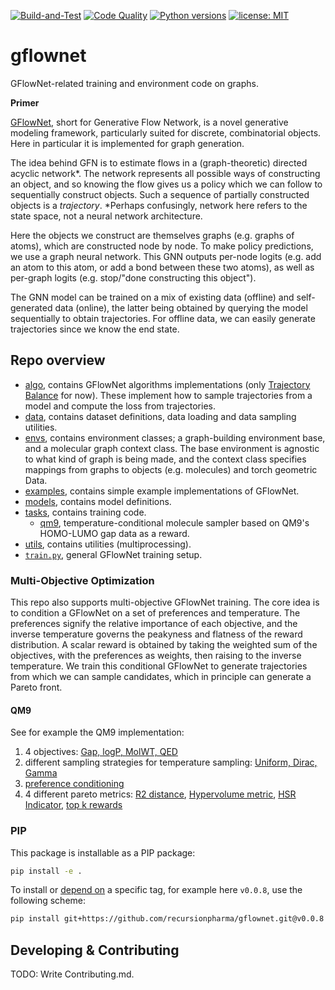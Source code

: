 

[![Build-and-Test](https://github.com/recursionpharma/gflownet/actions/workflows/build-and-test.yaml/badge.svg)](https://github.com/recursionpharma/gflownet/actions/workflows/build-and-test.yaml)
[![Code Quality](https://github.com/recursionpharma/gflownet/actions/workflows/code-quality.yaml/badge.svg)](https://github.com/recursionpharma/gflownet/actions/workflows/code-quality.yaml)
[![Python versions](https://img.shields.io/badge/Python-3.9%2B-blue)](https://www.python.org/downloads/)
[![license: MIT](https://img.shields.io/badge/License-MIT-purple.svg)](LICENSE)

# gflownet

GFlowNet-related training and environment code on graphs.

**Primer**

[GFlowNet](https://yoshuabengio.org/2022/03/05/generative-flow-networks/), short for Generative Flow Network, is a novel generative modeling framework, particularly suited for discrete, combinatorial objects. Here in particular it is implemented for graph generation.

The idea behind GFN is to estimate flows in a (graph-theoretic) directed acyclic network*. The network represents all possible ways of constructing an object, and so knowing the flow gives us a policy which we can follow to sequentially construct objects. Such a sequence of partially constructed objects is a _trajectory_. *Perhaps confusingly, network here refers to the state space, not a neural network architecture.

Here the objects we construct are themselves graphs (e.g. graphs of atoms), which are constructed node by node. To make policy predictions, we use a graph neural network. This GNN outputs per-node logits (e.g. add an atom to this atom, or add a bond between these two atoms), as well as per-graph logits (e.g. stop/"done constructing this object").

The GNN model can be trained on a mix of existing data (offline) and self-generated data (online), the latter being obtained by querying the model sequentially to obtain trajectories. For offline data, we can easily generate trajectories since we know the end state.

## Repo overview

- [algo](gflownet/algo), contains GFlowNet algorithms implementations (only [Trajectory Balance](https://arxiv.org/abs/2201.13259) for now). These implement how to sample trajectories from a model and compute the loss from trajectories.
- [data](gflownet/data), contains dataset definitions, data loading and data sampling utilities.
- [envs](gflownet/envs), contains environment classes; a graph-building environment base, and a molecular graph context class. The base environment is agnostic to what kind of graph is being made, and the context class specifies mappings from graphs to objects (e.g. molecules) and torch geometric Data.
- [examples](gflownet/examples), contains simple example implementations of GFlowNet.
- [models](gflownet/models), contains model definitions.
- [tasks](gflownet/tasks), contains training code.
    -  [qm9](gflownet/tasks/qm9/qm9.py), temperature-conditional molecule sampler based on QM9's HOMO-LUMO gap data as a reward.
- [utils](gflownet/utils), contains utilities (multiprocessing).
- [`train.py`](gflownet/train.py), general GFlowNet training setup.

### Multi-Objective Optimization
This repo also supports multi-objective GFlowNet training. The core idea is to condition a GFlowNet on a set of preferences and temperature. The preferences signify the relative importance of each objective, and the inverse temperature governs the peakyness and flatness of the reward distribution.
A scalar reward is obtained by taking the  weighted sum of the objectives, with the preferences as weights, then raising to the inverse temperature. We train this conditional GFlowNet to generate trajectories from which we can sample candidates, which in principle can generate a Pareto front.

#### QM9
See for example the QM9 implementation:
1. 4 objectives: [Gap, logP, MolWT, QED](../../blob/sharath-mol-expts/src/gflownet/tasks/qm9/qm9.py#L118-L139)
2. different sampling strategies for temperature sampling: [Uniform, Dirac, Gamma](../../blob/sharath-mol-expts/src/gflownet/tasks/qm9/qm9.py#L162-L168)
3. [preference conditioning](../../blob/sharath-mol-expts/src/gflownet/tasks/qm9/qm9.py#L179)
4. 4 different pareto metrics: [R2 distance](../../blob/sharath-mol-expts/src/gflownet/utils/metrics.py#L66), [Hypervolume metric](../../blob/sharath-mol-expts/src/gflownet/utils/metrics.py#L24), [HSR Indicator](../../blob/sharath-mol-expts/src/gflownet/utils/metrics.py#L263), [top k rewards](../../blob/sharath-mol-expts/src/gflownet/utils/metrics.py#L329)

### PIP

This package is installable as a PIP package:

```bash
pip install -e .
```
To install or [depend on](https://matiascodesal.com/blog/how-use-git-repository-pip-dependency/) a specific tag, for example here `v0.0.8`, use the following scheme:
```bash
pip install git+https://github.com/recursionpharma/gflownet.git@v0.0.8
```

## Developing & Contributing

TODO: Write Contributing.md.
